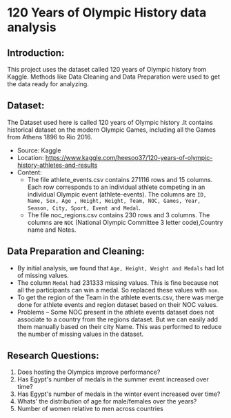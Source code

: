 
# 120 Years of Olympic History data analysis

## Introduction:
This project uses the dataset called 120 years of Olympic history from
Kaggle. Methods like Data Cleaning and Data Preparation were used to get the
data ready for analyzing.

## Dataset:
The Dataset used here is called 120 years of Olympic history .It contains historical dataset on the modern Olympic Games, including all the Games from Athens 1896 to Rio 2016.
- Source: Kaggle
- Location: https://www.kaggle.com/heesoo37/120-years-of-olympic-history-athletes-and-results
- Content:
     - The file athlete_events.csv contains 271116 rows and 15 columns. Each row corresponds to an
individual athlete competing in an individual Olympic event (athlete-events). The columns are `ID,
Name, Sex, Age , Height, Weight, Team, NOC, Games, Year, Season, City, Sport, Event and
Medal`.
     - The file noc_regions.csv contains 230 rows and 3 columns. The columns are `NOC` (National
Olympic Committee 3 letter code),Country name and Notes.

## Data Preparation and Cleaning:

- By initial analysis, we found that `Age, Height, Weight and Medals` had lot of missing values. 
- The column `Medal` had 231333 missing values. This is fine because not all the participants can win a medal. So replaced these values with `non`.
- To get the region of the Team in the athlete events.csv, there was merge done for athlete events and region dataset based on their NOC values.
- Problems – Some NOC present in the athlete events dataset does not associate to a country from the regions dataset. But we can easily add them manually based on their city Name. This was performed to reduce the number of missing values in the dataset.

## Research Questions:

  

1. Does hosting the Olympics improve performance?
2. Has Egypt's number of medals in the summer event increased over time?
3. Has Egypt's number of medals in the winter event increased over time?
4. Whats' the distribution of age for male/females over the years?
5. Number of women relative to men across countries
